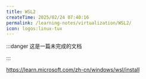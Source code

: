 ```yaml
---
title: WSL2
createTime: 2025/02/24 07:40:16
permalink: /learning-notes/virtualization/WSL2/
icon: logos:linux-tux
---
```

:::danger 这是一篇未完成的文档

:::



https://learn.microsoft.com/zh-cn/windows/wsl/install